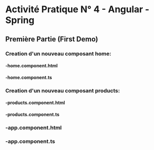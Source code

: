 # Activité Pratique N° 4 - Angular - Spring #
## Première Partie (First Demo) ##
### Creation d'un nouveau composant home: ###
#### -home.component.html ####

#### -home.component.ts ####
### Creation d'un nouveau composant products: ###
#### -products.component.html ####

#### -products.component.ts ####

### -app.component.html ###

### -app.component.ts ###
